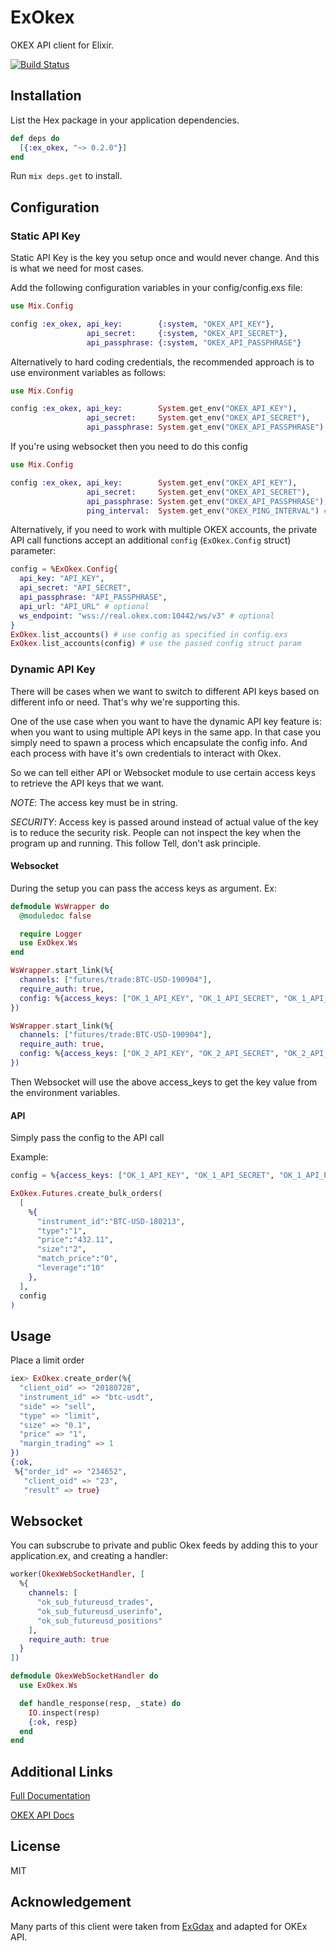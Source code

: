 # ExOkex

OKEX API client for Elixir.

[![Build Status](https://travis-ci.com/yurikoval/ex_okex.svg?branch=master)](https://travis-ci.com/yurikoval/ex_okex)

## Installation

List the Hex package in your application dependencies.

```elixir
def deps do
  [{:ex_okex, "~> 0.2.0"}]
end
```

Run `mix deps.get` to install.

## Configuration

### Static API Key

Static API Key is the key you setup once and would never change. And this is what we need for most cases.

Add the following configuration variables in your config/config.exs file:

```elixir
use Mix.Config

config :ex_okex, api_key:        {:system, "OKEX_API_KEY"},
                 api_secret:     {:system, "OKEX_API_SECRET"},
                 api_passphrase: {:system, "OKEX_API_PASSPHRASE"}
```

Alternatively to hard coding credentials, the recommended approach is
to use environment variables as follows:

```elixir
use Mix.Config

config :ex_okex, api_key:        System.get_env("OKEX_API_KEY"),
                 api_secret:     System.get_env("OKEX_API_SECRET"),
                 api_passphrase: System.get_env("OKEX_API_PASSPHRASE")
```

If you're using websocket then you need to do this config

```elixir
use Mix.Config

config :ex_okex, api_key:        System.get_env("OKEX_API_KEY"),
                 api_secret:     System.get_env("OKEX_API_SECRET"),
                 api_passphrase: System.get_env("OKEX_API_PASSPHRASE"),
                 ping_interval:  System.get_env("OKEX_PING_INTERVAL") # default is 5000
```


Alternatively, if you need to work with multiple OKEX accounts, the private API
call functions accept an additional `config` (`ExOkex.Config` struct) parameter:

```elixir
config = %ExOkex.Config{
  api_key: "API_KEY",
  api_secret: "API_SECRET",
  api_passphrase: "API_PASSPHRASE",
  api_url: "API_URL" # optional
  ws_endpoint: "wss://real.okex.com:10442/ws/v3" # optional
}
ExOkex.list_accounts() # use config as specified in config.exs
ExOkex.list_accounts(config) # use the passed config struct param
```

### Dynamic API Key

There will be cases when we want to switch to different API keys based on different info or need. That's why we're supporting this.

One of the use case when you want to have the dynamic API key feature is: when you want to using multiple API keys in the same app. In that case you simply need to spawn a process which encapsulate the config info. And each process with have it's own credentials to interact with Okex.

So we can tell either API or Websocket module to use certain access keys to retrieve the API keys that we want.

*NOTE*: The access key must be in string.

*SECURITY*: Access key is passed around instead of actual value of the key is to reduce the security risk. People can not inspect the key when the program up and running. This follow Tell, don't ask principle.

#### Websocket

During the setup you can pass the access keys as argument. Ex:

```elixir
defmodule WsWrapper do
  @moduledoc false

  require Logger
  use ExOkex.Ws
end

WsWrapper.start_link(%{
  channels: ["futures/trade:BTC-USD-190904"],
  require_auth: true,
  config: %{access_keys: ["OK_1_API_KEY", "OK_1_API_SECRET", "OK_1_API_PASSPHRASE"]}
})

WsWrapper.start_link(%{
  channels: ["futures/trade:BTC-USD-190904"],
  require_auth: true,
  config: %{access_keys: ["OK_2_API_KEY", "OK_2_API_SECRET", "OK_2_API_PASSPHRASE"]}
})
```

Then Websocket will use the above access_keys to get the key value from the environment variables.

#### API

Simply pass the config to the API call

Example:

```elixir
config = %{access_keys: ["OK_1_API_KEY", "OK_1_API_SECRET", "OK_1_API_PASSPHRASE"]}

ExOkex.Futures.create_bulk_orders(
  [
    %{
      "instrument_id":"BTC-USD-180213",
      "type":"1",
      "price":"432.11",
      "size":"2",
      "match_price":"0",
      "leverage":"10"
    },
  ],
  config
)
```

## Usage

Place a limit order

```elixir
iex> ExOkex.create_order(%{
  "client_oid" => "20180728",
  "instrument_id" => "btc-usdt",
  "side" => "sell",
  "type" => "limit",
  "size" => "0.1",
  "price" => "1",
  "margin_trading" => 1
})
{:ok,
 %{"order_id" => "234652",
   "client_oid" => "23",
   "result" => true}
```

## Websocket

You can subscrube to private and public Okex feeds by adding this to your application.ex, and creating a handler:

```elixir
worker(OkexWebSocketHandler, [
  %{
    channels: [
      "ok_sub_futureusd_trades",
      "ok_sub_futureusd_userinfo",
      "ok_sub_futureusd_positions"
    ],
    require_auth: true
  }
])
```

```elixir
defmodule OkexWebSocketHandler do
  use ExOkex.Ws

  def handle_response(resp, _state) do
    IO.inspect(resp)
    {:ok, resp}
  end
end
```

## Additional Links

[Full Documentation](https://hexdocs.pm/ex_okex/ExOkex.html)

[OKEX API Docs](https://www.okex.com/docs/)

## License

MIT

## Acknowledgement

Many parts of this client were taken from [ExGdax](https://github.com/bnhansn/ex_gdax) and adapted for OKEx API.
